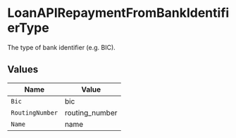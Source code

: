 # LoanAPIRepaymentFromBankIdentifierType

The type of bank identifier (e.g. BIC).


## Values

| Name            | Value           |
| --------------- | --------------- |
| `Bic`           | bic             |
| `RoutingNumber` | routing_number  |
| `Name`          | name            |